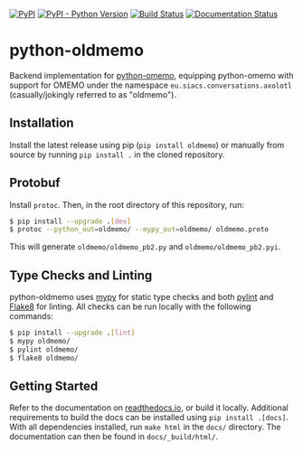 [![PyPI](https://img.shields.io/pypi/v/Oldmemo.svg)](https://pypi.org/project/Oldmemo/)
[![PyPI - Python Version](https://img.shields.io/pypi/pyversions/Oldmemo.svg)](https://pypi.org/project/Oldmemo/)
[![Build Status](https://github.com/Syndace/python-oldmemo/actions/workflows/test-and-publish.yml/badge.svg)](https://github.com/Syndace/python-oldmemo/actions/workflows/test-and-publish.yml)
[![Documentation Status](https://readthedocs.org/projects/python-oldmemo/badge/?version=latest)](https://python-oldmemo.readthedocs.io/)

# python-oldmemo #

Backend implementation for [python-omemo](https://github.com/Syndace/python-omemo), equipping python-omemo with support for OMEMO under the namespace `eu.siacs.conversations.axolotl` (casually/jokingly referred to as "oldmemo").

## Installation ##

Install the latest release using pip (`pip install oldmemo`) or manually from source by running `pip install .` in the cloned repository.

## Protobuf ##

Install `protoc`. Then, in the root directory of this repository, run:

```sh
$ pip install --upgrade .[dev]
$ protoc --python_out=oldmemo/ --mypy_out=oldmemo/ oldmemo.proto
```

This will generate `oldmemo/oldmemo_pb2.py` and `oldmemo/oldmemo_pb2.pyi`.

## Type Checks and Linting ##

python-oldmemo uses [mypy](http://mypy-lang.org/) for static type checks and both [pylint](https://pylint.pycqa.org/en/latest/) and [Flake8](https://flake8.pycqa.org/en/latest/) for linting. All checks can be run locally with the following commands:

```sh
$ pip install --upgrade .[lint]
$ mypy oldmemo/
$ pylint oldmemo/
$ flake8 oldmemo/
```

## Getting Started ##

Refer to the documentation on [readthedocs.io](https://python-oldmemo.readthedocs.io/), or build it locally. Additional requirements to build the docs can be installed using `pip install .[docs]`. With all dependencies installed, run `make html` in the `docs/` directory. The documentation can then be found in `docs/_build/html/`.
